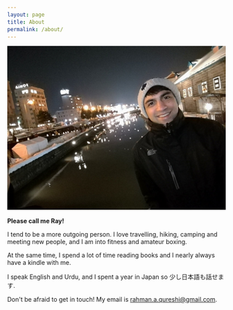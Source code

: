 ```yaml
---
layout: page
title: About
permalink: /about/
---
```


<img id="about-pic" src="/assets/about_picture.jpg">

**Please call me Ray!**

I tend to be a more outgoing person. I love travelling, hiking, camping and meeting new people, and I am into fitness and amateur boxing.

At the same time, I spend a lot of time reading books and I nearly always have a kindle with me.

I speak English and Urdu, and I spent a year in Japan so 少し日本語も話せます.

Don't be afraid to get in touch! My email is <a href="mailto:rahman.a.qureshi@gmail.com">rahman.a.qureshi@gmail.com</a>.
